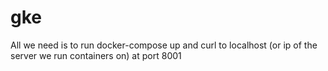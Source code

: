 # gke

All we need is to run
docker-compose up
and curl to localhost (or ip of the server we run containers on) at port 8001
